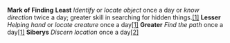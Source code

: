 **Mark of Finding**
**Least**
_Identify_ or _locate object_ once a day or _know direction_ twice a day; greater skill in searching for hidden things.[[1]](https://eberron.fandom.com/wiki/Mark_of_Finding\#cite_note-ECS-p63-1)
**Lesser**
_Helping hand_ or _locate creature_ once a day[[1]](https://eberron.fandom.com/wiki/Mark_of_Finding\#cite_note-ECS-p63-1)
**Greater**
_Find the path_ once a day[[1]](https://eberron.fandom.com/wiki/Mark_of_Finding\#cite_note-ECS-p63-1)
**Siberys**
_Discern location_ once a day[[2]](https://eberron.fandom.com/wiki/Mark_of_Finding\#cite_note-ECS-p81-2)